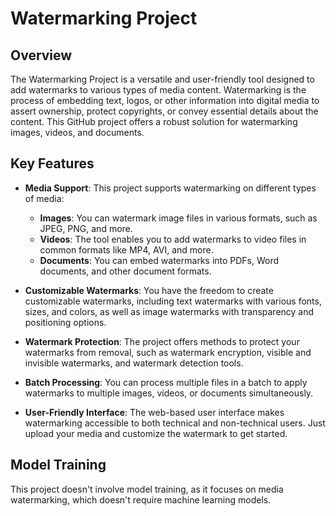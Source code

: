 
# Watermarking Project

## Overview

The Watermarking Project is a versatile and user-friendly tool designed to add watermarks to various types of media content. Watermarking is the process of embedding text, logos, or other information into digital media to assert ownership, protect copyrights, or convey essential details about the content. This GitHub project offers a robust solution for watermarking images, videos, and documents.


## Key Features

- **Media Support**: This project supports watermarking on different types of media:
  - **Images**: You can watermark image files in various formats, such as JPEG, PNG, and more.
  - **Videos**: The tool enables you to add watermarks to video files in common formats like MP4, AVI, and more.
  - **Documents**: You can embed watermarks into PDFs, Word documents, and other document formats.

- **Customizable Watermarks**: You have the freedom to create customizable watermarks, including text watermarks with various fonts, sizes, and colors, as well as image watermarks with transparency and positioning options.

- **Watermark Protection**: The project offers methods to protect your watermarks from removal, such as watermark encryption, visible and invisible watermarks, and watermark detection tools.

- **Batch Processing**: You can process multiple files in a batch to apply watermarks to multiple images, videos, or documents simultaneously.

- **User-Friendly Interface**: The web-based user interface makes watermarking accessible to both technical and non-technical users. Just upload your media and customize the watermark to get started.

## Model Training

This project doesn't involve model training, as it focuses on media watermarking, which doesn't require machine learning models.

